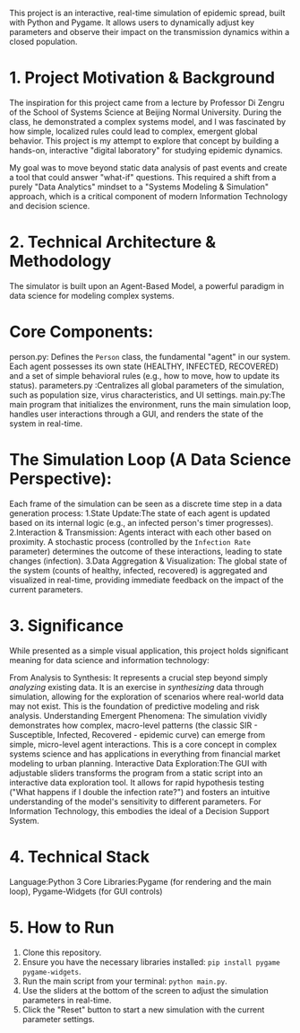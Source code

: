 This project is an interactive, real-time simulation of epidemic spread, built with Python and Pygame. It allows users to dynamically adjust key parameters and observe their impact on the transmission dynamics within a closed population.

# 1. Project Motivation & Background

The inspiration for this project came from a lecture by Professor Di Zengru of the School of Systems Science at Beijing Normal University. During the class, he demonstrated a complex systems model, and I was fascinated by how simple, localized rules could lead to complex, emergent global behavior. This project is my attempt to explore that concept by building a hands-on, interactive "digital laboratory" for studying epidemic dynamics.

My goal was to move beyond static data analysis of past events and create a tool that could answer "what-if" questions. This required a shift from a purely "Data Analytics" mindset to a "Systems Modeling & Simulation" approach, which is a critical component of modern Information Technology and decision science.

# 2. Technical Architecture & Methodology

The simulator is built upon an Agent-Based Model, a powerful paradigm in data science for modeling complex systems.

# Core Components:
person.py: Defines the `Person` class, the fundamental "agent" in our system. Each agent possesses its own state (HEALTHY, INFECTED, RECOVERED) and a set of simple behavioral rules (e.g., how to move, how to update its status).
parameters.py :Centralizes all global parameters of the simulation, such as population size, virus characteristics, and UI settings.
main.py:The main program that initializes the environment, runs the main simulation loop, handles user interactions through a GUI, and renders the state of the system in real-time.

# The Simulation Loop (A Data Science Perspective):
Each frame of the simulation can be seen as a discrete time step in a data generation process:
1.State Update:The state of each agent is updated based on its internal logic (e.g., an infected person's timer progresses).
2.Interaction & Transmission: Agents interact with each other based on proximity. A stochastic process (controlled by the `Infection Rate` parameter) determines the outcome of these interactions, leading to state changes (infection).
3.Data Aggregation & Visualization: The global state of the system (counts of healthy, infected, recovered) is aggregated and visualized in real-time, providing immediate feedback on the impact of the current parameters.

# 3. Significance

While presented as a simple visual application, this project holds significant meaning for data science and information technology:

From Analysis to Synthesis: It represents a crucial step beyond simply *analyzing* existing data. It is an exercise in *synthesizing* data through simulation, allowing for the exploration of scenarios where real-world data may not exist. This is the foundation of predictive modeling and risk analysis.
Understanding Emergent Phenomena: The simulation vividly demonstrates how complex, macro-level patterns (the classic SIR - Susceptible, Infected, Recovered - epidemic curve) can emerge from simple, micro-level agent interactions. This is a core concept in complex systems science and has applications in everything from financial market modeling to urban planning.
Interactive Data Exploration:The GUI with adjustable sliders transforms the program from a static script into an interactive data exploration tool. It allows for rapid hypothesis testing ("What happens if I double the infection rate?") and fosters an intuitive understanding of the model's sensitivity to different parameters. For Information Technology, this embodies the ideal of a Decision Support System.

# 4. Technical Stack

Language:Python 3
Core Libraries:Pygame (for rendering and the main loop), Pygame-Widgets (for GUI controls)

# 5. How to Run

1.  Clone this repository.
2.  Ensure you have the necessary libraries installed: `pip install pygame pygame-widgets`.
3.  Run the main script from your terminal: `python main.py`.
4.  Use the sliders at the bottom of the screen to adjust the simulation parameters in real-time.
5.  Click the "Reset" button to start a new simulation with the current parameter settings.